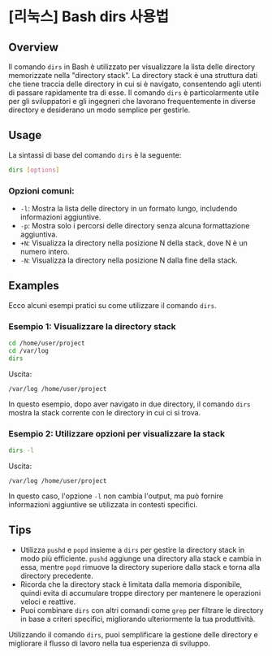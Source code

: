 # [리눅스] Bash dirs 사용법

## Overview
Il comando `dirs` in Bash è utilizzato per visualizzare la lista delle directory memorizzate nella "directory stack". La directory stack è una struttura dati che tiene traccia delle directory in cui si è navigato, consentendo agli utenti di passare rapidamente tra di esse. Il comando `dirs` è particolarmente utile per gli sviluppatori e gli ingegneri che lavorano frequentemente in diverse directory e desiderano un modo semplice per gestirle.

## Usage
La sintassi di base del comando `dirs` è la seguente:

```bash
dirs [options]
```

### Opzioni comuni:
- `-l`: Mostra la lista delle directory in un formato lungo, includendo informazioni aggiuntive.
- `-p`: Mostra solo i percorsi delle directory senza alcuna formattazione aggiuntiva.
- `+N`: Visualizza la directory nella posizione N della stack, dove N è un numero intero.
- `-N`: Visualizza la directory nella posizione N dalla fine della stack.

## Examples
Ecco alcuni esempi pratici su come utilizzare il comando `dirs`.

### Esempio 1: Visualizzare la directory stack
```bash
cd /home/user/project
cd /var/log
dirs
```
Uscita:
```
/var/log /home/user/project
```
In questo esempio, dopo aver navigato in due directory, il comando `dirs` mostra la stack corrente con le directory in cui ci si trova.

### Esempio 2: Utilizzare opzioni per visualizzare la stack
```bash
dirs -l
```
Uscita:
```
/var/log /home/user/project
```
In questo caso, l'opzione `-l` non cambia l'output, ma può fornire informazioni aggiuntive se utilizzata in contesti specifici.

## Tips
- Utilizza `pushd` e `popd` insieme a `dirs` per gestire la directory stack in modo più efficiente. `pushd` aggiunge una directory alla stack e cambia in essa, mentre `popd` rimuove la directory superiore dalla stack e torna alla directory precedente.
- Ricorda che la directory stack è limitata dalla memoria disponibile, quindi evita di accumulare troppe directory per mantenere le operazioni veloci e reattive.
- Puoi combinare `dirs` con altri comandi come `grep` per filtrare le directory in base a criteri specifici, migliorando ulteriormente la tua produttività.

Utilizzando il comando `dirs`, puoi semplificare la gestione delle directory e migliorare il flusso di lavoro nella tua esperienza di sviluppo.